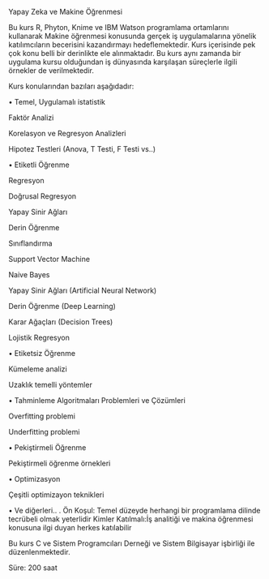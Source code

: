 Yapay Zeka ve Makine Öğrenmesi

Bu kurs R, Phyton, Knime ve IBM Watson programlama ortamlarını kullanarak Makine öğrenmesi konusunda gerçek iş uygulamalarına yönelik katılımcıların becerisini kazandırmayı hedeflemektedir. Kurs içerisinde pek çok konu belli bir derinlikte ele alınmaktadır. Bu kurs aynı zamanda bir uygulama kursu olduğundan iş dünyasında karşılaşan süreçlerle ilgili örnekler de verilmektedir.

Kurs konularından bazıları aşağıdadır:

• Temel, Uygulamalı istatistik

Faktör Analizi

Korelasyon ve Regresyon Analizleri

Hipotez Testleri (Anova, T Testi, F Testi vs..)

• Etiketli Öğrenme

Regresyon

Doğrusal Regresyon

Yapay Sinir Ağları

Derin Öğrenme

Sınıflandırma

Support Vector Machine

Naive Bayes

Yapay Sinir Ağları (Artificial Neural Network)

Derin Öğrenme (Deep Learning)

Karar Ağaçları (Decision Trees)

Lojistik Regresyon

• Etiketsiz Öğrenme

Kümeleme analizi

Uzaklık temelli yöntemler

• Tahminleme Algoritmaları Problemleri ve Çözümleri

Overfitting problemi

Underfitting problemi

• Pekiştirmeli Öğrenme

Pekiştirmeli öğrenme örnekleri

• Optimizasyon

Çeşitli optimizayon teknikleri

• Ve diğerleri..
.
Ön Koşul: Temel düzeyde herhangi bir programlama dilinde tecrübeli olmak yeterlidir
Kimler Katılmalı:İş analitiği ve makina öğrenmesi konusuna ilgi duyan herkes katılabilir

Bu kurs C ve Sistem Programcıları Derneği ve Sistem Bilgisayar işbirliği ile düzenlenmektedir.

Süre: 200 saat
